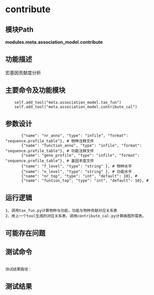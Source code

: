 contribute
==========================

模块Path
-----------

**modules.meta.association_model.contribute**

功能描述
-----------------------------------

宏基因贡献度分析


主要命令及功能模块
-----------------------------------

```
	self.add_tool("meta.association_model.tax_fun")
	self.add_tool("meta.association_model.contribute_cal")

```

参数设计
-----------------------------------

```
       {"name": "nr_anno", "type": "infile", "format": "sequence.profile_table"}, # 物种注释文件
       {"name": "function_anno", "type": "infile", "format": "sequence.profile_table"}, # 功能注释文件
       {"name": "gene_profile", "type": "infile", "format": "sequence.profile_table"}, # 基因丰度文件
       {"name": "f_level", "type": "string" }, # 物种水平
       {"name": "n_level", "type": "string" }, # 功能水平
       {"name": "nr_top", "type": "int", "default": 10}, # 
       {"name": "funtion_top", "type": "int", "default": 10}, # 

```

运行逻辑
-----------------------------------
```
1、调用tax_fun.py计算物种与功能，功能与物种贡献对应关系表
2、用上一个tool生成的对应关系表，调用contribute_cal.py计算画图所需表。

```

可能存在问题
-----------------------------------

测试命令
-----------------------------------
```

测试结果路径：
```


测试结果
-----------------------------------
